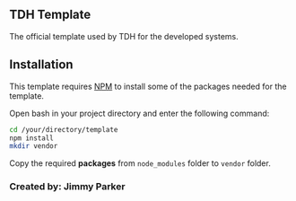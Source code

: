 ## TDH Template
The official template used by TDH for the developed systems.

## Installation

This template requires [NPM](https://nodejs.org/en/) to install some of the packages needed for the template.

Open bash in your project directory and enter the following command:
```bash
cd /your/directory/template
npm install
mkdir vendor
```
Copy the required **packages** from ``node_modules`` folder to ``vendor`` folder.
 
### Created by: Jimmy Parker
